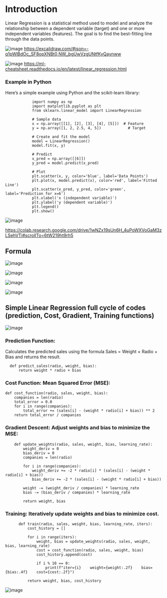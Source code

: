 # Introduction
Linear Regression is a statistical method used to model and analyze the relationship between a dependent variable (target) and one or more independent variables (features). The goal is to find the best-fitting line through the data points.

![image](https://github.com/user-attachments/assets/4a739357-e520-4d15-90e9-1b0b45cb6cda)
https://excalidraw.com/#json=-q1pWlBdOc_SF8opXNBt0,NW_bgUwVzgUNtfKyQaynww

![image](https://github.com/user-attachments/assets/0262ea95-9173-4209-a78c-52b81487af04)
https://ml-cheatsheet.readthedocs.io/en/latest/linear_regression.html



###  Example in Python

Here’s a simple example using Python and the scikit-learn library:

                import numpy as np
                import matplotlib.pyplot as plt
                from sklearn.linear_model import LinearRegression
                
                # Sample data
                x = np.array([[1], [2], [3], [4], [5]])  # Feature
                y = np.array([1, 2, 2.5, 4, 5])            # Target
                
                # Create and fit the model
                model = LinearRegression()
                model.fit(x, y)
                
                # Predict
                x_pred = np.array([[6]])
                y_pred = model.predict(x_pred)
                
                # Plot
                plt.scatter(x, y, color='blue', label='Data Points')
                plt.plot(x, model.predict(x), color='red', label='Fitted Line')
                plt.scatter(x_pred, y_pred, color='green', label='Prediction for x=6')
                plt.xlabel('x (independent variable)')
                plt.ylabel('y (dependent variable)')
                plt.legend()
                plt.show()

        
![image](https://github.com/user-attachments/assets/adb3841f-4eba-48ba-95ce-215a9d52530e)



https://colab.research.google.com/drive/1wNZx19sUn6H_4uPoWXVoGaM3zLSehVTi#scrollTo=6tW219ht9rh5


## Formula

![image](https://github.com/user-attachments/assets/f3f78179-f8a0-4a65-9bb3-332c086fa05d)

![image](https://github.com/user-attachments/assets/c27db33d-3a44-44af-ba48-88f682a108b4)

![image](https://github.com/user-attachments/assets/7b7c5a13-89c8-4d02-a4ed-81719d6e8ec5)

![image](https://github.com/user-attachments/assets/59fe4dbf-08d5-412e-8dfa-dbb277e53f23)


## Simple Linear Regression full cycle of codes (prediction, Cost, Gradient, Training functions)

![image](https://github.com/user-attachments/assets/9cb4c673-fd48-4c46-8148-4b548c9bb29d)


### Prediction Function:
Calculates the predicted sales using the formula Sales = Weight × Radio + Bias
and returns the result.

      def predict_sales(radio, weight, bias):
          return weight * radio + bias
          
### Cost Function: Mean Squared Error (MSE): 

    def cost_function(radio, sales, weight, bias):
        companies = len(radio)
        total_error = 0.0
        for i in range(companies):
            total_error += (sales[i] - (weight * radio[i] + bias)) ** 2
        return total_error / companies
        
### Gradient Descent: Adjust weights and bias to minimize the MSE:

        def update_weights(radio, sales, weight, bias, learning_rate):
            weight_deriv = 0
            bias_deriv = 0
            companies = len(radio)
        
            for i in range(companies):
                weight_deriv += -2 * radio[i] * (sales[i] - (weight * radio[i] + bias))
                bias_deriv += -2 * (sales[i] - (weight * radio[i] + bias))
        
            weight -= (weight_deriv / companies) * learning_rate
            bias -= (bias_deriv / companies) * learning_rate
        
            return weight, bias

### Training: Iteratively update weights and bias to minimize cost.

          def train(radio, sales, weight, bias, learning_rate, iters):
              cost_history = []
          
              for i in range(iters):
                  weight, bias = update_weights(radio, sales, weight, bias, learning_rate)
                  cost = cost_function(radio, sales, weight, bias)
                  cost_history.append(cost)
          
                  if i % 10 == 0:
                      print(f"iter={i}    weight={weight:.2f}    bias={bias:.4f}    cost={cost:.2f}")
          
              return weight, bias, cost_history






![image](https://github.com/user-attachments/assets/b7d26c13-7d36-4bd0-8f6b-aed185847568)




